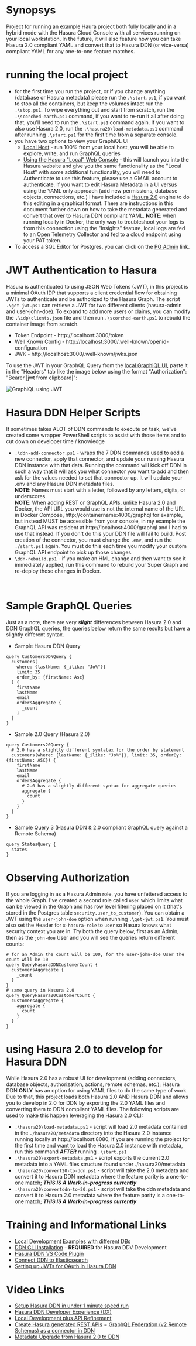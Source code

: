 # Synopsys
Project for running an example Haura project both fully locally and in a hybrid mode with the Hasura Cloud Console with all services running on your local workstation. In the future, it will also feature how you can take Hasura 2.0 compliant YAML and convert that to Hasura DDN (or vice-versa) compliant YAML for any one-to-one feature matches.

# running the local project
- for the first time you run the project, or if you change anything (database or Hasura metadata) please run the `.\start.ps1`, if you want to stop all the containers, but keep the volumes intact run the `.\stop.ps1`. To wipe everything out and start from scratch, run the `.\scorched-earth.ps1` command, if you want to re-run it all after doing that, you'll need to run the `.\start.ps1` command again. If you want to also use Hasura 2.0, run the `.\hasura20\load-metadata.ps1` command after running `.\start.ps1` for the first time from a separate console.
- you have two options to view your GraphiQL UI
  - [Local Host](http://localhost:3280/) - run 100% from your local host, you will be able to explore, write, and run GraphQL queries
  - [Using the Hasura "Local" Web Console](https://console.hasura.io/local/graphql) - this will launch you into the Hasura website and give you the same functionality as the "Local Host" with some additional functionality, you will need to Authenticate to use this feature, please use a GMAIL account to authenticate. If you want to edit Hasura Metadata in a UI versus using the YAML only approach (add new permissions, database objects, connections, etc.) I have included a [Hasura 2.0](http://localhost:8080) engine to do this editing in a graphical format. There are instructions in this document further down on how to take the metadata generated and convert that over to Hasura DDN compliant YAML. **NOTE**: when running locally in Docker, the only way to troubleshoot your logs is from this connection using the "Insights" feature, local logs are fed to an Open Telemetry Collector and fed to a cloud endpoint using your PAT token.
 - To access a SQL Editor for Postgres, you can click on the [PG Admin](http://localhost:8889/browser/) link.

# JWT Authentication to Hasura
Hasura is authenticated to using JSON Web Tokens (JWT), in this project is a minimal OAuth IDP that supports a client credential flow for obtaining JWTs to authenticate and be authorized to the Hasura Graph. The script `.\get-jwt.ps1` can retrieve a JWT for two different clients (hasura-admin and user-john-doe). To expand to add more users or claims, you can modify the `.\idp\clients.json` file and then run `.\scorched-earth.ps1` to rebuild the container image from scratch.
- Token Endpoint - http://localhost:3000/token
- Well Known Config - http://localhost:3000/.well-known/openid-configuration
- JWK - http://localhost:3000/.well-known/jwks.json

To use the JWT in your GraphQL Query from the [local GraphiQL UI](http://localhost:3280/), paste it in the "Headers" tab like the image below using the format "Authorization": "Bearer |jwt from clipboard|":

![GraphiQL using  JWT](./img/using-jwt-in-graphiql.png)

# Hasura DDN Helper Scripts
It sometimes takes ALOT of DDN commands to execute on task, we've created some wrapper PowerShell scripts to assist with those items and to cut down on developer time / knowledge
- `.\ddn-add-connector.ps1` - wraps the 7 DDN commands used to add a new connector, apply that connector, and update your running Hasura DDN instance with that data. Running the command will kick off DDN in such a way that it will ask you what connector you want to add and then ask for the values needed to set that connector up. It will update your .env and any Hasura DDN metadata files.<br>**NOTE**: Names must start with a letter, followed by any letters, digits, or underscores.
<br>**NOTE**: When adding REST or GraphQL APIs, unlike Hasura 2.0 and Docker, the API URL you would use is not the internal name of the URL in Docker Compose, http://containername:4000/graphql for example, but instead MUST be accessible from your console, in my example the GraphQL API was resident at http://localhost:4000/graphql and I had to use that instead. If you don't do this your DDN file will fail to build. Post creation of the connector, you must change the `.env`, and run the `./start.ps1` again. You must do this each time you modify your custom GraphQL API endpoint to pick up those changes.
- `\ddn-rebuild.ps1` - if you make an HML change and then want to see it immediately applied, run this command to rebuild your Super Graph and re-deploy those changes in Docker.
<br>

# Sample GraphQL Queries
Just as a note, there are very ***slight*** differences between Hasura 2.0 and DDN GraphQL queries, the queries below return the same results but have a slightly different syntax.
- Sample Hasura DDN Query
```gql
query CustomersDDNQuery {
  customers(
    where: {lastName: {_ilike: "Jo%"}}
    limit: 35
    order_by: {firstName: Asc}
  ) {
    firstName
    lastName
    email
    ordersAggregate {
      _count
    }
  }
}
```
- Sample 2.0 Query (Hasura 2.0)
```gql
query Customers20Query {
  # 2.0 has a slighlty different syntatax for the order by statement
  customers(where: {lastName: {_ilike: "Jo%"}}, limit: 35, orderBy: {firstName: ASC}) {
    firstName
    lastName
    email
    ordersAggregate {
      # 2.0 has a slightly different syntax for aggregate queries
      aggregate {
        count
      }
    }
  }
}
```
- Sample Query 3 (Hasura DDN & 2.0 compliant GraphQL query against a Remote Schema)
```gql
query StatesQuery {
  states
}
```

# Observing Authorization
If you are logging in as a Hasura Admin role, you have unfettered access to the whole Graph. I've created a second role called `user` which limits what can be viewed in the Graph and has row level filtering placed on it (that's stored in the Postgres table `security.user_to_customer`). You can obtain a JWT using the `user-john-doe` option when running `.\get-jwt.ps1`. You must also set the Header for `x-hasura-role` to `user` so Hasura knows what security context you are in. Try both the query below, first as an Admin, then as the `john-doe` User and you will see the queries return different counts:
``` gql
# for an Admin the count will be 100, for the user-john-doe User the count will be 10
query QueryHasuraDDNCustomerCount {
  customersAggregate {
    _count
  }
}
# same query in Hasura 2.0
query QueryHasura20CustomerCount {
  customersAggregate {
    aggregate {
      count
    }
  }
}
```


# using Hasura 2.0 to develop for Hasura DDN
While Hasura 2.0 has a robust UI for development (adding connectors, database objects, authorization, actions, remote schemas, etc.); Hasura DDN **ONLY** has an option for using YAML files to do the same type of work. Due to that, this project loads both Hasura 2.0 AND Hasura DDN and allows you to develop in 2.0 for DDN by exporting the 2.0 YAML files and converting them to DDN compliant YAML files. The following scripts are used to make this happen leveraging the Hasura 2.0 CLI:
- `.\hasura20\load-metadata.ps1` - script will load 2.0 metadata contained in the `./hasura20/metadata` directory into the Hasura 2.0 instance running locally at http://localhost:8080, if you are running the project for the first time and want to load the Hasura 2.0 instance with metadata, run this command ***AFTER*** running `.\start.ps1`
- `.\hasura20\export-metadata.ps1` - script exports the current 2.0 metadata into a YAML files structure found under ./hasura20/metadata
- `.\hasura20\convert20-to-ddn.ps1` - script will take the 2.0 metadata and convert it to Hasura DDN metadata where the feature parity is a one-to-one match; ***THIS IS A Work-in-progress currently***
- `.\hasura20\convertddn-to-20.ps1` - script will take the ddn metadata and convert it to Hasura 2.0 metadata where the feature parity is a one-to-one match; ***THIS IS A Work-in-progress currently***

# Training and Informational Links
- [Local Development Examples with different DBs](https://github.com/hasura/ddn-examples/blob/main/README.md)
- [DDN CLI Installation](https://hasura.io/docs/3.0/reference/cli/installation/) - **REQUIRED** for Hasura DDV Development
- [Hasura DDN VS Code Plugin](https://marketplace.visualstudio.com/items?itemName=HasuraHQ.hasura)
- [Connect DDN to Elasticsearch](https://hasura.io/docs/3.0/how-to-build-with-ddn/with-elasticsearch/)
- [Setting up JWTs for OAuth in Hasura DDN](https://github.com/hasura/ddn-docs/blob/main/docs/auth/jwt/jwt-configuration.mdx)

# Video Links
- [Setup Hasura DDN in under 1 minute speed run](https://www.youtube.com/watch?v=OsO6TzwFb30)
- [Hasura DDN Developer Experience (DX)](https://www.youtube.com/watch?v=PKt1WMPjq5w)
- [Local Development plus API Refinement](https://www.youtube.com/watch?v=WuyOhGThm8c)
- [Create Hasura generated REST APIs](https://www.youtube.com/watch?v=Iuxhjo7Ko9c)
= [GraphQL Federation (v2 Remote Schemas) as a connector in DDN](https://www.youtube.com/watch?v=LJBTBIOB44U)
- [Metadata Upgrade from Hasura 2.0 to DDN](https://hasura.io/docs/3.0/upgrade/overview/)